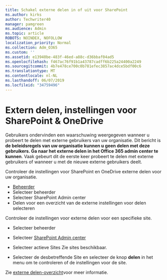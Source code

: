 ```yaml
---
title: Schakel externe delen in of uit voor SharePoint
ms.author: kirks
author: Techwriter40
manager: pamgreen
ms.audience: Admin
ms.topic: article
ROBOTS: NOINDEX, NOFOLLOW
localization_priority: Normal
ms.collection: Adm_O365
ms.custom: ''
ms.assetid: e13940be-483f-46ed-a88c-d36bbaf04ad5
ms.openlocfilehash: f467ac76f91b1a43787cadff6b225a24400a2249
ms.sourcegitcommit: 4b7e478ce700c0b781efec3857ac4dce5bdf00c6
ms.translationtype: MT
ms.contentlocale: nl-NL
ms.lasthandoff: 06/07/2019
ms.locfileid: "34759496"
---
```

# <a name="external-sharing-settings-for-sharepoint--onedrive"></a>Extern delen, instellingen voor SharePoint & OneDrive

Gebruikers ondervinden een waarschuwing weergegeven wanneer u probeert te delen met externe gebruikers van uw organisatie. Dit bericht is **de beleidsregels van uw organisatie kunnen u geen delen met deze gebruikers. Ga naar het externe delen in het Office 365 admin center te kunnen**. Vaak gebeurt dit de eerste keer probeert te delen met externe gebruikers of wanneer u met de nieuwe externe gebruikers deelt.

Controleer de instellingen voor SharePoint en OneDrive externe delen voor uw organisatie.

- [Beheerder](https://admin.microsoft.com/AdminPortal/Home#/homepage">https://admin.microsoft.com/)
- Selecteer beheerder
- Selecteer SharePoint Admin center
- Delen voor een overzicht van de externe instellingen voor delen selecteren

Controleer de instellingen voor externe delen voor een specifieke site.

- Selecteer beheerder

- Selecteer [SharePoint Admin center](https://admin.microsoft.com/AdminPortal/Home#/homepage">https://admin.microsoft.com/)

- Selecteer actieve Sites Zie sites beschikbaar.
- Selecteer de desbetreffende Site en selecteer de knop **delen** in het menu om te controleren of de instellingen voor de site.

Zie [externe delen-overzicht](https://docs.microsoft.com/sharepoint/external-sharing-overview)voor meer informatie.